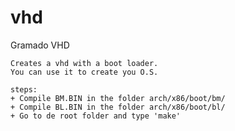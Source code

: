 # vhd
Gramado VHD

    Creates a vhd with a boot loader.
    You can use it to create you O.S.

    steps:
    + Compile BM.BIN in the folder arch/x86/boot/bm/
    + Compile BL.BIN in the folder arch/x86/boot/bl/
    + Go to de root folder and type 'make' 
    
    
